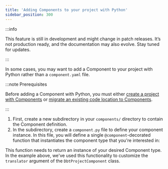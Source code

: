 ```yaml
---
title: 'Adding Components to your project with Python'
sidebar_position: 300
---
```


:::info

This feature is still in development and might change in patch releases. It’s not production ready, and the documentation may also evolve. Stay tuned for updates.

:::

In some cases, you may want to add a Component to your project with Python rather than a `component.yaml` file.

:::note Prerequisites

Before adding a Component with Python, you must either [create a project with Components](/guides/labs/components/building-pipelines-with-components/creating-a-code-location-with-components) or [migrate an existing code location to Components](/guides/labs/components/migrating-to-components/migrating-code-location).

:::

1. First, create a new subdirectory in your `components/` directory to contain the Component definition.
2. In the subdirectory, create a `component.py` file to define your component instance. In this file, you will define a single `@component`-decorated function that instantiates the component type that you're interested in:

<CodeExample path="docs_beta_snippets/docs_beta_snippets/guides/components/python-components/component.py" language="python" />

This function needs to return an instance of your desired Component type. In the example above, we've used this functionality to customize the `translator` argument of the `DbtProjectComponent` class.
